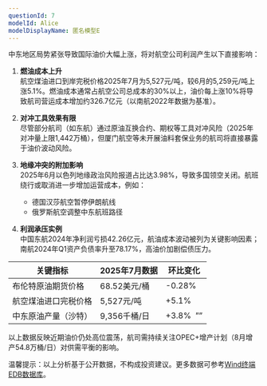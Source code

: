 ```yaml
---
questionId: 7
modelId: Alice
modelDisplayName: 匿名模型E
---
```

中东地区局势紧张导致国际油价大幅上涨，将对航空公司利润产生以下直接影响：

1. **燃油成本上升**  
   航空煤油进口到岸完税价格2025年7月为5,527元/吨，较6月的5,259元/吨上涨5.1%。燃油成本通常占航空公司总成本的30%以上，油价每上涨10%将导致航司营运成本增加约326.7亿元（以南航2022年数据为基准）。

2. **对冲工具效果有限**  
   尽管部分航司（如东航）通过原油互换合约、期权等工具对冲风险（2025年对冲量上限1,442万桶），但厦门航空等未开展油料套保业务的航司将直接暴露于油价波动风险。

3. **地缘冲突的附加影响**  
   2025年6月以色列地缘政治风险报道占比达3.98%，导致多国领空关闭。航班绕行或取消进一步增加运营成本，例如：
   - 德国汉莎航空暂停伊朗航线
   - 俄罗斯航空调整中东航班路径

4. **利润承压实例**  
   中国东航2024年净利润亏损42.26亿元，航油成本波动被列为关键影响因素；南航2024年Q1资产负债率升至78.17%，高油价加剧偿债压力。

|关键指标|2025年7月数据|环比变化|
|---|---|---|
|布伦特原油期货价格|68.52美元/桶|-0.28%|
|航空煤油进口完税价格|5,527元/吨|+5.1%|
|中东原油产量（沙特）|9,356千桶/日|+3.8%  ””|
以上数据反映近期油价仍处高位震荡，航司需持续关注OPEC+增产计划（8月增产54.8万桶/日）对供需平衡的影响。

温馨提示：以上分析基于公开数据，不构成投资建议。更多数据可参考[Wind终端EDB数据库](#)。